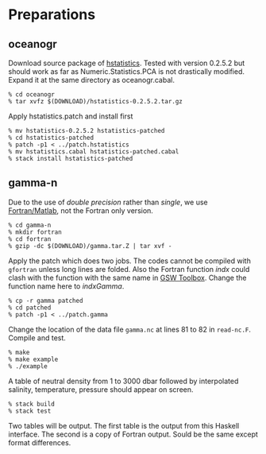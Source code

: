# Preparations

## oceanogr

Download source package of [hstatistics](https://hackage.haskell.org/package/hstatistics).  Tested with version 0.2.5.2 but should work as far as Numeric.Statistics.PCA is not drastically modified. Expand it at the same directory as oceanogr.cabal.

    % cd oceanogr
    % tar xvfz $(DOWNLOAD)/hstatistics-0.2.5.2.tar.gz


Apply hstatistics.patch and install first

    % mv hstatistics-0.2.5.2 hstatistics-patched
    % cd hstatistics-patched
    % patch -p1 < ../patch.hstatistics
    % mv hstatistics.cabal hstatistics-patched.cabal
    % stack install hstatistics-patched

## gamma-n

Due to the use of *double precision* rather than *single*, we use [Fortran/Matlab](http://www.teos-10.org/preteos10_software/gamma.tar.Z), not the Fortran only version.

    % cd gamma-n
    % mkdir fortran
    % cd fortran
    % gzip -dc $(DOWNLOAD)/gamma.tar.Z | tar xvf -

Apply the patch which does two jobs.
The codes cannot be compiled with `gfortran` unless long lines are folded. Also the Fortran function *indx* could clash with the function with the same name in [GSW Toolbox](http://www.teos-10.org/software.htm). Change the function name here to *indxGamma*.

    % cp -r gamma patched
    % cd patched
    % patch -p1 < ../patch.gamma

Change the location of the data file `gamma.nc` at lines 81 to 82 in `read-nc.F`. Compile and test.

    % make
    % make example
    % ./example

A table of neutral density from 1 to 3000 dbar followed by interpolated salinity, temperature, pressure should appear on screen.

    % stack build
    % stack test

Two tables will be output. The first table is the output from this Haskell interface. The second is a copy of Fortran output. Sould be the same except format differences.
